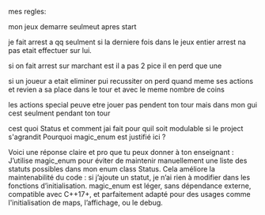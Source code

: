mes regles:

mon jeux demarre seulmeut apres start

je fait arrest a qq seulment si la derniere fois dans le jeux entier arrest na pas etait effectuer sur lui.

si on fait arrest sur marchant est il a pas 2 pice il en perd que une

si un joueur a etait eliminer pui recussiter on perd quand meme ses actions et revien a sa place dans le tour et avec le meme nombre de coins

les actions special peuve etre jouer pas pendent ton tour mais dans mon gui cest seulment pendant ton tour

cest quoi Status et comment jai fait pour quil soit modulable si le project s'agrandit
Pourquoi magic_enum est justifié ici ?

Voici une réponse claire et pro que tu peux donner à ton enseignant :
J’utilise magic_enum pour éviter de maintenir manuellement une liste des statuts possibles dans mon enum class Status.
Cela améliore la maintenabilité du code : si j’ajoute un statut, je n’ai rien à modifier dans les fonctions d’initialisation.
magic_enum est léger, sans dépendance externe, compatible avec C++17+, et parfaitement adapté pour des usages comme l'initialisation de maps, l’affichage, ou le debug.